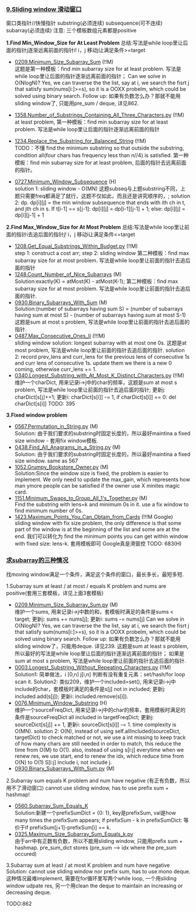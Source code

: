 ### [9.Sliding window 滑动窗口]()
窗口类指针//快慢指针
substring(必须连续) subsequence(可不连续)
subarray(必须连续)
注意: 三个模板数组元素都是positive

**1.Find Min_Window_Size for At Least Problem**
总结:写法是while loop里让后面的指针j逐渐远离前面的指针i! i，j 移动j让满足条件>=target

- [0209.Minimum_Size_Subarray_Sum](Solutions/0209.Minimum_Size_Subarray_Sum.py) (!!M)<br>
这题是第一种模板：find min subarray size for at least problem. 写法是while loop里让后面的指针逐渐远离前面的指针； Can we solve in O(NlogN)? Yes, we can traverse the the list, say at i, we search the fisrt j that satisfy sum(nums[i:]>=s), so it is a OOXX probelm, which could be solved using binary search. Follow up: 如果有负数怎么办？那就不能用sliding window了, 只能用pre_sum / deque, 详见862.
- [1358.Number_of_Substrings_Containing_All_Three_Characters.py](Solutions/1358.Number_of_Substrings_Containing_All_Three_Characters.py) (!!M)<br>
at least problem, 第一种模板：find min subarray size for at least problem. 写法是while loop里让后面的指针逐渐远离前面的指针
- [1234.Replace_the_Substring_for_Balanced_String](Solutions/1234.Replace_the_Substring_for_Balanced_String.py) (!!M)<br>
TODO：不懂
find the minimum substring so that outside the substring, condition all(four chars has frequency less than n//4) is satisfied. 第一种模板：find min subarray size for at least problem, 后面的指针去远离前面的指针。

- [0727.Minimum_Window_Subsequence](Solutions/0727.Minimum_Window_Subsequence.py) (H)<br>
solution 1: sliding window - O(MN) 这题subseq与上题substring不同，上题只需要freq都满足了就行，这题不仅如此，而且还是讲究顺序的，; solution 2: dp. dp[i][j] = the min window subsequence that ends with ith ch in t, and jth ch in s. If t[i-1] == s[j-1]: dp[i][j] = dp[i-1][j-1] + 1; else: dp[i][j] = dp[i][j-1] + 1

**2.Find Max_Window_Size for At Most Problem**
总结:写法是while loop里让前面的指针i去追后面的指针j! i，j 移动i让满足条件<=target

- [1208.Get_Equal_Substrings_Within_Budget.py](Solutions/1208.Get_Equal_Substrings_Within_Budget.py) (!!M)<br>
step 1: construct a cost arr; step 2: sliding window 第二种模板：find max subarray size for at most problem. 写法是while loop里让前面的指针去追后面的指针
- [1248.Count_Number_of_Nice_Subarrays](Solutions/1248.Count_Number_of_Nice_Subarrays.py) (M)<br>
Solution:exactly(K) = atMost(K) - atMost(K-1); 第二种模板：find max subarray size for at most problem. 写法是while loop里让前面的指针去追后面的指针.
- [0930.Binary_Subarrays_With_Sum](Solutions/0930.Binary_Subarrays_With_Sum.py) (M)<br>
Solution:(number of subarrays having sum S) = (number of subarrays having sum at most S) - (number of subarrays having sum at most S-1) 这题是sum at most s problem, 写法是while loop里让前面的指针去追后面的指针.
- [0487.Max_Consecutive_Ones_II](Solutions/0487.Max_Consecutive_Ones_II.py) (!!!M)<br>
sliding window solution: longest subarray with at most one 0s. 这题是at most problem, 写法是while loop里让前面的指针去追后面的指针. solution 2: record prev_lens and curr_lens for the previous lens of consecutive 1s and curr lens of consecutive 1s. update them we there is a new 0 coming, otherwise curr_lens += 1.
- [0340.Longest_Substring_with_At_Most_K_Distinct_Characters.py](Solutions/0340.Longest_Substring_with_At_Most_K_Distinct_Characters.py) (!!M)<br>
维护一个charDict, 用来记录i->j中的char的频率，这题是sum at most s problem, 写法是while loop里让前面的指针去追后面的指针; 更新j: charDict[s[j]+=1; 更新i: charDict[s[i]] -= 1, if charDict[s[i]] == 0: del charDict[s[i]]
TODO: 395

**3.Fixed window problem**

- [0567.Permutation_in_String.py](Solutions/0567.Permutation_in_String.py) (M)<br>
Solution: 由于我们要求的substring时固定长度的，所以最好maintina a fixed size window - 套用fix window模板.
- [0438.Find_All_Anagrams_in_a_String.py](Solutions/0438.Find_All_Anagrams_in_a_String.py) (M)<br>
Solution: 由于我们要求的substring时固定长度的，所以最好maintina a fixed size window. same as 567
- [1052.Grumpy_Bookstore_Owner.py](Solutions/1052.Grumpy_Bookstore_Owner.py) (M)<br>
Solution:Since the window size is fixed, the problem is easier to implement. We only need to update the max_gain, which represents how man ymore people can be satisfied if the owner use X minites magic card.
- [1151.Minimum_Swaps_to_Group_All_1's_Together.py](Solutions/1151.Minimum_Swaps_to_Group_All_1's_Together.py) (M)<br>
Find the substring with lens=k and minimum 0s in it. use a fix window to find minimum number of 0s.
- [1423.Maximum_Points_You_Can_Obtain_from_Cards](Solutions/1423.Maximum_Points_You_Can_Obtain_from_Cards.py) (!!!M Google)<br>
sliding window with fix size problem, the only difference is that some part of the window is at the beginning of the list and some are at the end. 我们可以转化为 find the minimum points you can get within window with fixed size: lens-k. 套用模板即可 Google真是滑窗控
TODO: 683(H)

### [求subarray的三种情况]()   
找moving window满足一个条件，满足这个条件的窗口，最长多长，最短多短. 

1.Subarray sum at least / at most / equals K problem and nums are positive(套用三套模板，详见上面3套模板)

- [0209.Minimum_Size_Subarray_Sum.py](Solutions/0209.Minimum_Size_Subarray_Sum.py) (M) <br>
维护一个sums, 用来记录i->j中数的和，套模板时满足的条件是sums < target; 更新j: sums += nums[j]; 更新i: sums -= nums[j] Can we solve in O(NlogN)? Yes, we can traverse the the list, say at i, we search the fisrt j that satisfy sum(nums[i:]>=s), so it is a OOXX probelm, which could be solved using binary search. Follow up: 如果有负数怎么办？那就不能用sliding window了，只能用deque. 详见239. 这题是sum at least s problem, 所以最好的写法是while loop里让后面的指针逐渐远离前面的指针； 如果是sum at most s problem, 写法是while loop里让前面的指针去追后面的指针.
- [0003.Longest_Substring_Without_Repeating_Characters.py](Solutions/0003.Longest_Substring_Without_Repeating_Characters.py) (!!M) <br>
Solution1: 简单做法，i [0,n] j[i,n] 判断有没有重复元素：set/hash/for loop scan it.
Solution2: 类似209，维护一个included=set(), 用来记录i->j中include的char，套模板时满足的条件是s[j] not in included; 更新j: included.add(s[j]); 更新i: included.remove(s[i]).
- [0076.Minimum_Window_Substring](Solutions/0076.Minimum_Window_Substring.py) (H)<br>
维护一个sourceFreqDict, 用来记录i->j中的char的频率，套用模板时满足的条件是sourceFreqDict all included in targetFreqDict; 更新j: sourceDict[s[j]] += 1, 更新i: sourceDict[s[i]] -= 1. time complexity is O(MN). solution 2: O(N), instead of using self.allIncluded(sourceDict, targetDict) to check matched or not, we use a int missing to keep track of how many chars are still needed in order to match, this reduce the time from O(M) to O(1). also, instead of using s[i:j] everytime when we renew res, we use start, end to renew the idx, which reduce time from O(N) to O(1)
S[i:j] include i, not include j.
- [0930.Binary_Subarrays_With_Sum.py](Solutions/0930.Binary_Subarrays_With_Sum.py) (M) <br>

2.Subarray sum equals K problem and num have negative (有正有负数，所以用不了滑动窗口)
cannot use sliding window, has to use prefix sum + hashmap!
- [0560.Subarray_Sum_Equals_K](Solutions/0560.Subarray_Sum_Equals_K.py)  <br>
  Solution:新建一个prefixSumDict = {0: 1}, key是prefixSum, val是how many times the prefixSum appears; if prefixSum - k in prefixSumDict: 等价于if prefixSum[j+1]-prefixSum[i] == k.
- [0325.Maximum_Size_Subarray_Sum_Equals_k.py](Solutions/0325.Maximum_Size_Subarray_Sum_Equals_k.py)  <br>
由于arr中有正数有负数，所以不能用sliding window, 只能用prefix sum + hashmap. pre_sum_dict stores (pre_sum --> idx where the pre_sum occured)

3.Subarray sum at least / at most  K  problem and num have negative
Solution: cannot use sliding window nor prefix sum, has to use mono deque. 
这种情况最难implement, 需要在for循环里写两个while loop, 一个用sliding window udpate res, 另一个用clean the deque to maintain an increasing or decreasing deque.  <br>

TODO:862


